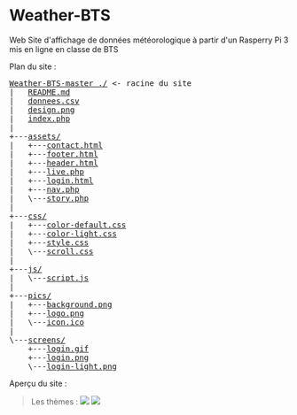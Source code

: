 # Weather-BTS

Web Site d'affichage de données météorologique à partir d'un Rasperry Pi 3 mis en ligne en classe de BTS

Plan du site :
<pre>
<a href="https://github.com/Tracks12/Weather-BTS/">Weather-BTS-master ./</a> <- racine du site
|   <a href="https://github.com/Tracks12/Weather-BTS/blob/master/README.md">README.md</a>
|   <a href="https://github.com/Tracks12/Weather-BTS/blob/master/donnees.csv">donnees.csv</a>
|   <a href="https://github.com/Tracks12/Weather-BTS/blob/master/design.png">design.png</a>
|   <a href="https://github.com/Tracks12/Weather-BTS/blob/master/index.php">index.php</a>
|
+---<a href="https://github.com/Tracks12/Weather-BTS/tree/master/assets/">assets/</a>
|   +---<a href="https://github.com/Tracks12/Weather-BTS/blob/master/assets/contact.html">contact.html</a>
|   +---<a href="https://github.com/Tracks12/Weather-BTS/blob/master/assets/footer.html">footer.html</a>
|   +---<a href="https://github.com/Tracks12/Weather-BTS/blob/master/assets/header.html">header.html</a>
|   +---<a href="https://github.com/Tracks12/Weather-BTS/blob/master/assets/live.php">live.php</a>
|   +---<a href="https://github.com/Tracks12/Weather-BTS/blob/master/assets/login.html">login.html</a>
|   +---<a href="https://github.com/Tracks12/Weather-BTS/blob/master/assets/nav.php">nav.php</a>
|   \---<a href="https://github.com/Tracks12/Weather-BTS/blob/master/assets/story.php">story.php</a>
|
+---<a href="https://github.com/Tracks12/Weather-BTS/tree/master/css/">css/</a>
|   +---<a href="https://github.com/Tracks12/Weather-BTS/blob/master/css/color-default.css">color-default.css</a>
|   +---<a href="https://github.com/Tracks12/Weather-BTS/blob/master/css/color-light.css">color-light.css</a>
|   +---<a href="https://github.com/Tracks12/Weather-BTS/blob/master/css/style.css">style.css</a>
|   \---<a href="https://github.com/Tracks12/Weather-BTS/blob/master/css/scroll.css">scroll.css</a>
|
+---<a href="https://github.com/Tracks12/Weather-BTS/tree/master/js/">js/</a>
|   \---<a href="https://github.com/Tracks12/Weather-BTS/blob/master/js/script.js">script.js</a>
|
+---<a href="https://github.com/Tracks12/Weather-BTS/tree/master/pics/">pics/</a>
|   +---<a href="https://github.com/Tracks12/Weather-BTS/blob/master/pics/background.png">background.png</a>
|   +---<a href="https://github.com/Tracks12/Weather-BTS/blob/master/pics/logo.png">logo.png</a>
|   \---<a href="https://github.com/Tracks12/Weather-BTS/blob/master/pics/icon.ico">icon.ico</a>
|
\---<a href="https://github.com/Tracks12/Weather-BTS/tree/master/screens/">screens/</a>
    +---<a href="https://github.com/Tracks12/Weather-BTS/blob/master/screens/login.gif">login.gif</a>
    +---<a href="https://github.com/Tracks12/Weather-BTS/blob/master/screens/login.png">login.png</a>
    \---<a href="https://github.com/Tracks12/Weather-BTS/blob/master/screens/login-light.png">login-light.png</a>
</pre>

Aperçu du site :

> Les thèmes :
> <img type="image/png" src="https://raw.githubusercontent.com/Tracks12/Weather-BTS/master/screens/login.png" />
> <img type="image/png" src="https://raw.githubusercontent.com/Tracks12/Weather-BTS/master/screens/login-light.png" />
